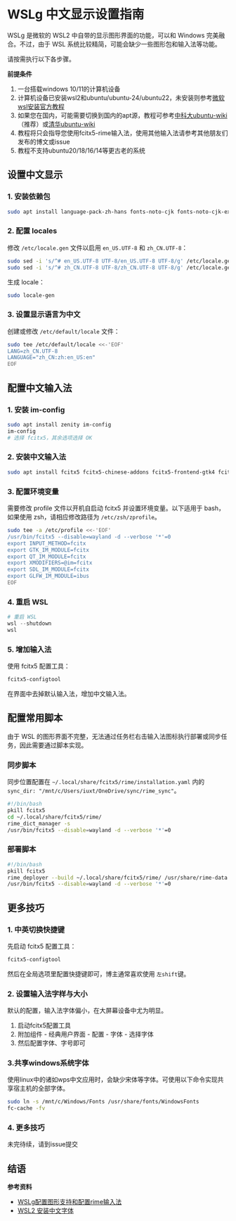 # WSLg 中文显示设置指南

WSLg 是微软的 WSL2 中自带的显示图形界面的功能，可以和 Windows 完美融合。不过，由于 WSL 系统比较精简，可能会缺少一些图形包和输入法等功能。

请按需执行以下各步骤。

**前提条件**

1. 一台搭载windows 10/11的计算机设备
2. 计算机设备已安装wsl2和ubuntu/ubuntu-24/ubuntu22，未安装则参考[微软wsl安装官方教程](https://learn.microsoft.com/zh-cn/windows/wsl/install)
3. 如果您在国内，可能需要切换到国内的apt源，教程可参考[中科大ubuntu-wiki](https://chinanet.mirrors.ustc.edu.cn/help/ubuntu.html)（推荐）或[清华ubuntu-wiki](https://mirror.tuna.tsinghua.edu.cn/help/ubuntu/)
4. 教程将只会指导您使用fcitx5-rime输入法，使用其他输入法请参考其他朋友们发布的博文或issue
5. 教程不支持ubuntu20/18/16/14等更古老的系统

## 设置中文显示

### 1. 安装依赖包

```bash
sudo apt install language-pack-zh-hans fonts-noto-cjk fonts-noto-cjk-extra
```

### 2. 配置 locales

修改 `/etc/locale.gen` 文件以启用 `en_US.UTF-8` 和 `zh_CN.UTF-8`：

```bash
sudo sed -i 's/^# en_US.UTF-8 UTF-8/en_US.UTF-8 UTF-8/g' /etc/locale.gen
sudo sed -i 's/^# zh_CN.UTF-8 UTF-8/zh_CN.UTF-8 UTF-8/g' /etc/locale.gen
```

生成 locale：

```bash
sudo locale-gen
```

### 3. 设置显示语言为中文

创建或修改 `/etc/default/locale` 文件：

```bash
sudo tee /etc/default/locale <<-'EOF'
LANG=zh_CN.UTF-8
LANGUAGE="zh_CN:zh:en_US:en"
EOF
```

## 配置中文输入法

### 1. 安装 im-config

```bash
sudo apt install zenity im-config
im-config
# 选择 fcitx5，其余选项选择 OK
```

### 2. 安装中文输入法

```bash
sudo apt install fcitx5 fcitx5-chinese-addons fcitx5-frontend-gtk4 fcitx5-frontend-gtk3 fcitx5-frontend-gtk2 fcitx5-frontend-qt5 fcitx5-config-qt
```

### 3. 配置环境变量

需要修改 profile 文件以开机自启动 fcitx5 并设置环境变量。以下适用于 bash，如果使用 zsh，请相应修改路径为 `/etc/zsh/zprofile`。

```bash
sudo tee -a /etc/profile <<-'EOF'
/usr/bin/fcitx5 --disable=wayland -d --verbose '*'=0
export INPUT_METHOD=fcitx
export GTK_IM_MODULE=fcitx
export QT_IM_MODULE=fcitx
export XMODIFIERS=@im=fcitx
export SDL_IM_MODULE=fcitx
export GLFW_IM_MODULE=ibus
EOF
```

### 4. 重启 WSL

```powershell
# 重启 WSL
wsl --shutdown
wsl
```

### 5. 增加输入法

使用 fcitx5 配置工具：

```bash
fcitx5-configtool
```

在界面中去掉默认输入法，增加中文输入法。

## 配置常用脚本

由于 WSL 的图形界面不完整，无法通过任务栏右击输入法图标执行部署或同步任务，因此需要通过脚本实现。

### 同步脚本

同步位置配置在 `~/.local/share/fcitx5/rime/installation.yaml` 内的 `sync_dir: "/mnt/c/Users/iuxt/OneDrive/sync/rime_sync"`。

```bash
#!/bin/bash
pkill fcitx5
cd ~/.local/share/fcitx5/rime/
rime_dict_manager -s
/usr/bin/fcitx5 --disable=wayland -d --verbose '*'=0
```

### 部署脚本

```bash
#!/bin/bash
pkill fcitx5
rime_deployer --build ~/.local/share/fcitx5/rime/ /usr/share/rime-data ~/.local/share/fcitx5/rime/build
/usr/bin/fcitx5 --disable=wayland -d --verbose '*'=0
```

## 更多技巧

### 1. 中英切换快捷键

先启动 fcitx5 配置工具：

```bash
fcitx5-configtool
```

然后在全局选项里配置快捷键即可，博主通常喜欢使用 `左shift`键。

### 2. 设置输入法字样与大小

默认的配置，输入法字体偏小，在大屏幕设备中尤为明显。

1. 启动fcitx5配置工具
2. 附加组件 - 经典用户界面 - 配置 - 字体 - 选择字体
3. 然后配置字体、字号即可

### 3.共享windows系统字体

使用linux中的诸如wps中文应用时，会缺少宋体等字体。可使用以下命令实现共享宿主机的全部字体。

```bash
sudo ln -s /mnt/c/Windows/Fonts /usr/share/fonts/WindowsFonts
fc-cache -fv
```

### 4. 更多技巧

未完待续，请到issue提交

## 结语

**参考资料**

* [WSLg配置图形支持和配置rime输入法](https://zahui.fan/posts/81886814/)
* [WSL2 安装中文字体](https://blog.csdn.net/oZuoZuoZuoShi/article/details/118977701)

